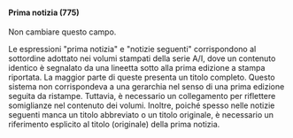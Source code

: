 #### Prima notizia (775)

Non cambiare questo campo.

Le espressioni "prima notizia" e "notizie seguenti" corrispondono al sottordine adottato nei volumi stampati della serie A/I, dove un contenuto identico è segnalato da una lineetta sotto alla prima edizione a stampa riportata. La maggior parte di queste presenta un titolo completo. Questo sistema non corrispondeva a una gerarchia nel senso di una prima edizione seguita da ristampe. Tuttavia, è necessario un collegamento per riflettere somiglianze nel contenuto dei volumi. Inoltre, poiché spesso nelle notizie seguenti manca un titolo abbreviato o un titolo originale, è necessario un riferimento esplicito al titolo (originale) della prima notizia.&nbsp;
